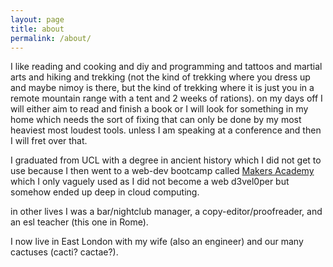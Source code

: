 ```yaml
---
layout: page
title: about
permalink: /about/
---
```


<div class="home">
<p>
I like reading and cooking and diy and programming and tattoos and martial arts and hiking and trekking
(not the kind of trekking where you dress up and maybe nimoy is there, but the kind
of trekking where it is just you in a remote mountain range with a tent and 2 weeks
of rations). on my days off I will either aim to read and finish a book or
I will look for something in my home which needs the sort of fixing that can only
be done by my most heaviest most loudest tools. unless I am speaking at a conference
and then I will fret over that.
</p>
<p>
I graduated from UCL with a degree in ancient history which I did not get to use because I 
then went to a web-dev bootcamp called <a href="https://makers.tech/">Makers Academy</a> which I
only vaguely used as I did not become a web d3vel0per but somehow ended up deep in cloud computing.
</p>
<p>
in other lives I was a bar/nightclub manager, a copy-editor/proofreader, and an esl teacher (this one in Rome).
</p>
<p>
I now live in East London with my wife (also an engineer) and our many cactuses (cacti? cactae?).
</p>
</div>

